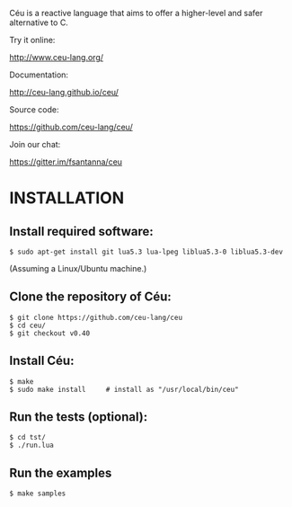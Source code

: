 Céu is a reactive language that aims to offer a higher-level and safer 
alternative to C.

Try it online:

http://www.ceu-lang.org/

Documentation:

http://ceu-lang.github.io/ceu/

Source code:

https://github.com/ceu-lang/ceu/

Join our chat:

https://gitter.im/fsantanna/ceu

<!--
# WHY CÉU

`TODO`
-->

# INSTALLATION

## Install required software:

```
$ sudo apt-get install git lua5.3 lua-lpeg liblua5.3-0 liblua5.3-dev
```

(Assuming a Linux/Ubuntu machine.)

## Clone the repository of Céu:

```
$ git clone https://github.com/ceu-lang/ceu
$ cd ceu/
$ git checkout v0.40
```

## Install Céu:

```
$ make
$ sudo make install     # install as "/usr/local/bin/ceu"
```

## Run the tests (optional):

```
$ cd tst/
$ ./run.lua
```

## Run the examples

```
$ make samples
```
